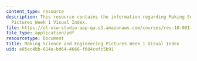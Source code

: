 ```yaml
---
content_type: resource
description: This resource contains the information regarding Making Science and Engineering
  Pictures Week 1 Visual Index.
file: https://ol-ocw-studio-app-qa.s3.amazonaws.com/courses/res-10-001-making-science-and-engineering-pictures-a-practical-guide-to-presenting-your-work-spring-2016/e85ac4bb614abd644666f604cefc5b91_MITRES_10_001S16_VI_Wk1.pdf
file_type: application/pdf
resourcetype: Document
title: Making Science and Engineering Pictures Week 1 Visual Index
uid: e85ac4bb-614a-bd64-4666-f604cefc5b91
---
```


